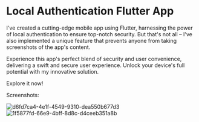 # Local Authentication Flutter App

I've created a cutting-edge mobile app using Flutter, harnessing the power of local authentication to ensure top-notch security. But that's not all – I've also implemented a unique feature that prevents anyone from taking screenshots of the app's content.

Experience this app's perfect blend of security and user convenience, delivering a swift and secure user experience. Unlock your device's full potential with my innovative solution.

Explore it now!

Screenshots:


![d6fd7ca4-4e1f-4549-9310-dea550b677d3](https://github.com/LogxUchiha/Local-Authentication-Flutter/assets/73808428/2a74c4b6-3600-4489-b591-d96bdeb06431)
![1f5877fd-66e9-4bff-8d8c-d4ceeb351a8b](https://github.com/LogxUchiha/Local-Authentication-Flutter/assets/73808428/7be2808e-0ea1-4f65-85a1-ce1b70c2322c)
